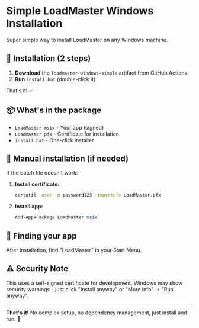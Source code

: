 # Simple LoadMaster Windows Installation

Super simple way to install LoadMaster on any Windows machine.

## 🚀 Installation (2 steps)

1. **Download** the `loadmaster-windows-simple` artifact from GitHub Actions
2. **Run** `install.bat` (double-click it)

That's it! ✅

## 📦 What's in the package

- `LoadMaster.msix` - Your app (signed)
- `LoadMaster.pfx` - Certificate for installation
- `install.bat` - One-click installer

## 🔧 Manual installation (if needed)

If the batch file doesn't work:

1. **Install certificate:**
   ```cmd
   certutil -user -p password123 -importpfx LoadMaster.pfx
   ```

2. **Install app:**
   ```powershell
   Add-AppxPackage LoadMaster.msix
   ```

## 🎯 Finding your app

After installation, find "LoadMaster" in your Start Menu.

## ⚠️ Security Note

This uses a self-signed certificate for development. Windows may show security warnings - just click "Install anyway" or "More info" → "Run anyway".

---

**That's it!** No complex setup, no dependency management, just install and run. 🎉 